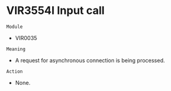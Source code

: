 # VIR3554I Input call

`Module`
- VIR0035

`Meaning`
- A request for asynchronous connection is being processed.

`Action`
- None.
